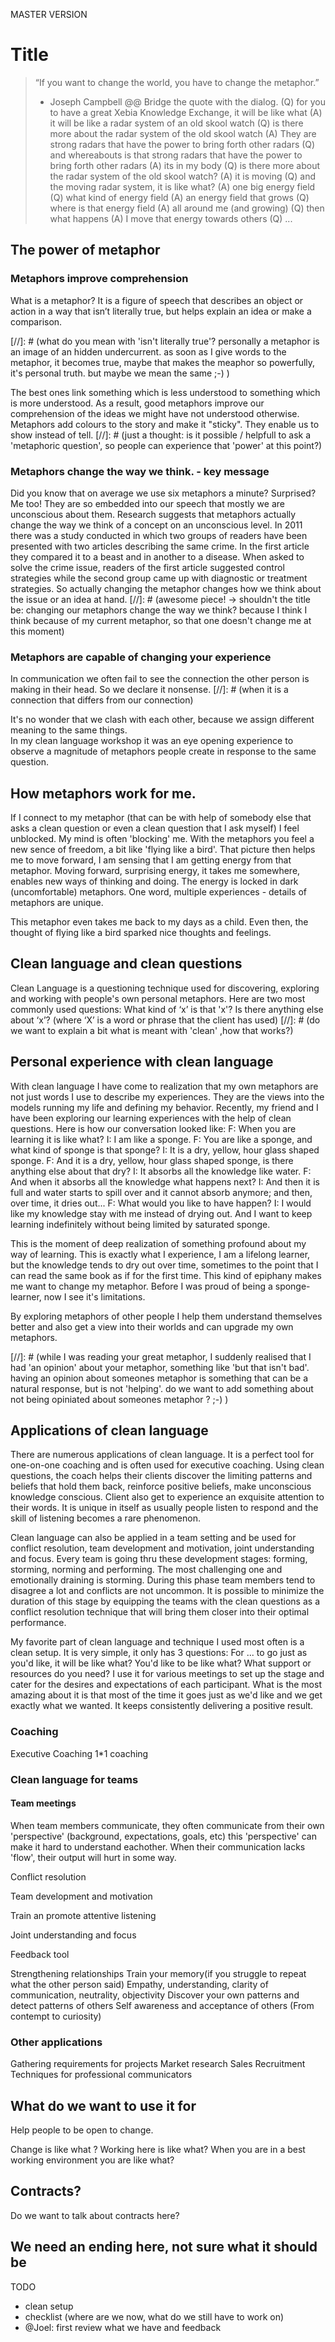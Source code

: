 MASTER VERSION

# Title
> “If you want to change the world, you have to change the metaphor.”
> - Joseph Campbell
@@ Bridge the quote with the dialog.
(Q) for you to have a great Xebia Knowledge Exchange, it will be like what
(A) it will be like a radar system of an old skool watch
(Q) is there more about the radar system of the old skool watch
(A) They are strong radars that have the power to bring forth other radars
(Q) and whereabouts is that strong radars that have the power to bring forth other radars
(A) its in my body
(Q) is there more about the radar system of the old skool watch?
(A) it is moving
(Q) and the moving radar system, it is like what?
(A) one big energy field
(Q) what kind of energy field
(A) an energy field that grows
(Q) where is that energy field
(A) all around me (and growing)
(Q) then what happens
(A) I move that energy towards others
(Q) ...


<!-- Bridge with the next chapter) -->

## The power of metaphor
### Metaphors improve comprehension
What is a metaphor? It is a figure of speech that describes an object or action in a way that isn’t literally true, but helps explain an idea or make a comparison. 

[//]: # (what do you mean with 'isn't literally true'? personally a metaphor is an image of an hidden undercurrent. as soon as I give words to the metaphor, it becomes true, maybe that makes the meaphor so powerfully, it's personal truth. but maybe we mean the same ;-) )

The best ones link something which is less understood to something which is more understood. As a result, good metaphors improve our comprehension of the ideas we might have not understood otherwise. Metaphors add colours to the story and make it "sticky". They enable us to show instead of tell.
[//]: #  (just a thought: is it possible / helpfull to ask a 'metaphoric question', so people can experience that 'power' at this point?)

### Metaphors change the way we think. - key message
Did you know that on average we use six metaphors a minute? Surprised? Me too! They are so embedded into our speech that mostly we are unconscious about them. Research suggests that metaphors actually change the way we think of a concept on an unconscious level. In 2011 there was a study conducted in which two groups of readers have been presented with two articles describing the same crime. In the first article they compared it to a beast and in another to a disease. When asked to solve the crime issue, readers of the first article suggested control strategies while the second group came up with diagnostic or treatment strategies. So actually changing the metaphor changes how we think about the issue or an idea at hand.
[//]: # (awesome piece! -> shouldn't the title be: changing our metaphors change the way we think? because I think I think because of my current metaphor, so that one doesn't change me at this moment)

### Metaphors are capable of changing your experience
In communication we often fail to see the connection the other person is making in their head. So we declare it nonsense.
[//]: # (when it is a connection that differs from our connection)

It's no wonder that we clash with each other, because we assign different meaning to the same things.  
In my clean language workshop it was an eye opening experience to observe a magnitude of metaphors people create in response to the same question.

## How metaphors work for me.
If I connect to my metaphor (that can be with help of somebody else that asks a clean question or even a clean question that I ask myself) I feel unblocked. My mind is often 'blocking' me.
With the metaphors you feel a new sence of freedom, a bit like 'flying like a bird'.
That picture then helps me to move forward, I am sensing that I am getting energy from that metaphor.
Moving forward, surprising energy, it takes me somewhere, enables new ways of thinking and doing.
The energy is locked in dark (uncomfortable) metaphors.
One word, multiple experiences - details of metaphors are unique.

This metaphor even takes me back to my days as a child. Even then, the thought of flying like a bird sparked nice thoughts and feelings.


## Clean language and clean questions
Clean Language is a questioning technique used for discovering, exploring and working with people's own personal metaphors.
Here are two most commonly used questions:
What kind of ‘x’ is that 'x'?
Is there anything else about ‘x’?
(where ‘X’ is a word or phrase that the client has used)
[//]: # (do we want to explain a bit what is meant with 'clean' ,how that works?)

## Personal experience with clean language
With clean language I have come to realization that my own metaphors are not just words I use to describe my experiences. They are the views into the models running my life and defining my behavior. Recently, my friend and I have been exploring our learning experiences with the help of clean questions. Here is how our conversation looked like:
F: When you are learning it is like what?
I: I am like a sponge.
F: You are like a sponge, and what kind of sponge is that sponge?
I: It is a dry, yellow, hour glass shaped sponge.
F: And it is a dry, yellow, hour glass shaped sponge, is there anything else about that dry?
I: It absorbs all the knowledge like water.
F: And when it absorbs all the knowledge what happens next?
I: And then it is full and water starts to spill over and it cannot absorb anymore; and then, over time, it dries out...
F: What would you like to have happen?
I: I would like my knowledge stay with me instead of drying out. And I want to keep learning indefinitely without being limited by saturated sponge.

This is the moment of deep realization of something profound about my way of learning. This is exactly what I experience, I am a lifelong learner, but the knowledge tends to dry out over time, sometimes to the point that I can read the same book as if for the first time. This kind of epiphany makes me want to change my metaphor. Before I was proud of being a sponge-learner, now I see it's limitations.

By exploring metaphors of other people I help them understand themselves better and also get a view into their worlds and can upgrade my own metaphors.

[//]: # (while I was reading your great metaphor, I suddenly realised that I had 'an opinion' about your metaphor, something like 'but that isn't bad'. having an opinion about someones metaphor is something that can be a natural response, but is not 'helping'. do we want to add something about not being opiniated about someones metaphor ? ;-)  )

## Applications of clean language
There are numerous applications of clean language. It is a perfect tool for one-on-one coaching and is often used for executive coaching. Using clean questions, the coach helps their clients discover the limiting patterns and beliefs that hold them back, reinforce positive beliefs, make unconscious knowledge conscious. 
Client also get to experience an exquisite attention to their words. It is unique in itself as usually people listen to respond and the skill of listening becomes a rare phenomenon. 

Clean language can also be applied in a team setting and be used for conflict resolution, team development and motivation, joint understanding and focus. 
Every team is going thru these development stages: forming, storming, norming and performing. The most challenging one and emotionally draining is storming. During this phase team members tend to disagree a lot and conflicts are not uncommon. It is possible to minimize the duration of this stage by equipping the teams with the clean questions as a conflict resolution technique that will bring them closer into their optimal performance. 

My favorite part of clean language and technique I used most often is a clean setup. It is very simple, it only has 3 questions:
For ... to go just as you'd like, it will be like what?
You'd like to be like what?
What support or resources do you need?
I use it for various meetings to set up the stage and cater for the desires and expectations of each participant. What is the most amazing about it is that most of the time it goes just as we'd like and we get exactly what we wanted. It keeps consistently delivering a positive result.

### Coaching
Executive Coaching
1*1 coaching

### Clean language for teams

#### Team meetings
When team members communicate, they often communicate from their own 'perspective' (background, expectations, goals, etc)
this 'perspective' can make it hard to understand eachother. When their communication lacks 'flow', their output will hurt in some way.

Conflict resolution

Team development and motivation

Train an promote attentive listening

Joint understanding and focus

Feedback tool

Strengthening relationships
Train your memory(if you struggle to repeat what the other person said)
Empathy, understanding, clarity of communication, neutrality, objectivity
Discover your own patterns and detect patterns of others
Self awareness and acceptance of others (From contempt to curiosity)

### Other applications
Gathering requirements for projects
Market research
Sales
Recruitment
Techniques for professional communicators

## What do we want to use it for
Help people to be open to change.

Change is like what ?
Working here is like what?
When you are in a best working environment you are like what?

## Contracts?
Do we want to talk about contracts here?

## We need an ending here, not sure what it should be



TODO
- clean setup
- checklist (where are we now, what do we still have to work on)
- @Joel: first review what we have and feedback